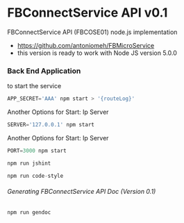 # FBConnectService API v0.1

FBConnectService API (FBCOSE01) node.js implementation
* https://github.com/antoniomeh/FBMicroService
* this version is ready to work with Node JS version 5.0.0

### Back End Application

to start the service

```js
APP_SECRET='AAA' npm start > '{routeLog}'
```

Another Options for Start: Ip Server 

```js
SERVER='127.0.0.1' npm start
```

Another Options for Start: Ip Server 

```js
PORT=3000 npm start
```

```js 
npm run jshint
```

```js 
npm run code-style
```

###### Generating FBConnectService API Doc (Version 0.1)
```js 
npm run gendoc
```
